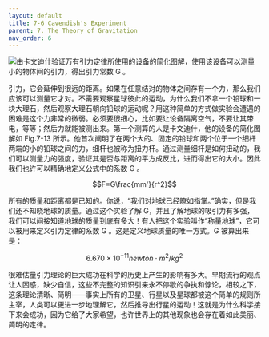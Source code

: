 ```yaml
---
layout: default
title: 7-6 Cavendish's Experiment
parent: 7. The Theory of Gravitation
nav_order: 6
---
```

![由卡文迪什验证万有引力定律所使用的设备的简化图解，使用该设备可以测量小的物体间的引力，得出引力常数 G 。](/notes-of-feynman-lectures-on-physics/assets/volume-1/fig-7-13.png)

引力，它会延伸到很远的距离。如果在任意结对的物体之间存有一个力，那么我们应该可以测量它才对。不需要观察星球彼此的运动，为什么我们不拿一个铅球和一块大理石，然后观察大理石朝向铅球的运动呢？用这种简单的方式做实验会遭遇的困难是这个力非常的微弱。必须要很细心，比如要让设备隔离空气，不要让其带电，等等；然后力就能被测出来。第一个测算的人是卡文迪什，他的设备的简化图解如 Fig.7-13 所示。他首次阐明了在两个大的、固定的铅球和两个位于一个细杆两端的小的铅球之间的力，细杆也被称为扭力杆。通过测量细杆是如何扭动的，我们可以测量力的强度，验证其是否与距离的平方成反比，进而得出它的大小。因此我们也许可以精确地定义公式中的系数 G 。

$$F=G\frac{mm'}{r^2}$$

所有的质量和距离都是已知的。你说，“我们对地球已经瞭如指掌。”确实，但是我们还不知晓地球的质量。通过这个实验了解 G，并且了解地球的吸引力有多强，我们可以间接知道地球的质量到底有多大！有人把这个实验叫作“称量地球”，它可以被用来定义引力定律的系数 G 。这是定义地球质量的唯一方式。G 被算出来是：

$$6.670\times{10^{-11}newton\cdot{m^2}/kg^2}$$

很难估量引力理论的巨大成功在科学的历史上产生的影响有多大。早期流行的观点让人困惑，缺少自信，这些不完整的知识引来永不停歇的争执和悖论，相较之下，这条理论清晰、简明——事实上所有的卫星、行星以及星球都被这个简单的规则所主宰，人类可以更进一步地理解它，然后推导出行星的运动！这就是为什么科学接下来会成功，因为它给了大家希望，也许世界上的其他现象也会存在着如此美丽、简明的定律。